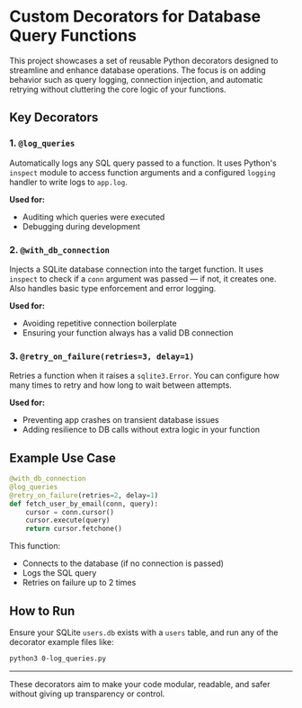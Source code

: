 # Custom Decorators for Database Query Functions

This project showcases a set of reusable Python decorators designed to streamline and enhance database operations. The focus is on adding behavior such as query logging, connection injection, and automatic retrying without cluttering the core logic of your functions.

## Key Decorators

### 1. `@log_queries`

Automatically logs any SQL query passed to a function. It uses Python's `inspect` module to access function arguments and a configured `logging` handler to write logs to `app.log`.

**Used for:**

* Auditing which queries were executed
* Debugging during development

### 2. `@with_db_connection`

Injects a SQLite database connection into the target function. It uses `inspect` to check if a `conn` argument was passed — if not, it creates one. Also handles basic type enforcement and error logging.

**Used for:**

* Avoiding repetitive connection boilerplate
* Ensuring your function always has a valid DB connection

### 3. `@retry_on_failure(retries=3, delay=1)`

Retries a function when it raises a `sqlite3.Error`. You can configure how many times to retry and how long to wait between attempts.

**Used for:**

* Preventing app crashes on transient database issues
* Adding resilience to DB calls without extra logic in your function

## Example Use Case

```python
@with_db_connection
@log_queries
@retry_on_failure(retries=2, delay=1)
def fetch_user_by_email(conn, query):
    cursor = conn.cursor()
    cursor.execute(query)
    return cursor.fetchone()
```

This function:

* Connects to the database (if no connection is passed)
* Logs the SQL query
* Retries on failure up to 2 times

## How to Run

Ensure your SQLite `users.db` exists with a `users` table, and run any of the decorator example files like:

```bash
python3 0-log_queries.py
```

---

These decorators aim to make your code modular, readable, and safer without giving up transparency or control.
